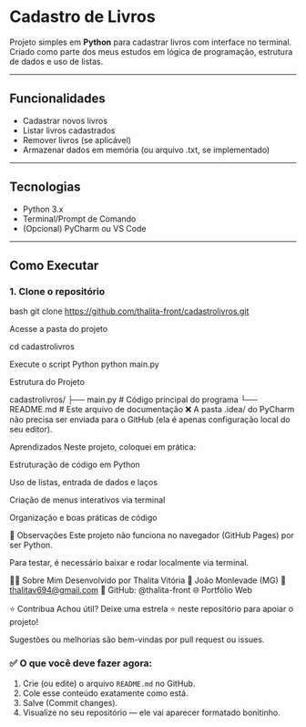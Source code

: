 # Cadastro de Livros

Projeto simples em **Python** para cadastrar livros com interface no terminal. Criado como parte dos meus estudos em lógica de programação, estrutura de dados e uso de listas.

---

##  Funcionalidades

-  Cadastrar novos livros
-  Listar livros cadastrados
-  Remover livros (se aplicável)
-  Armazenar dados em memória (ou arquivo .txt, se implementado)

---

##  Tecnologias

- Python 3.x
- Terminal/Prompt de Comando
- (Opcional) PyCharm ou VS Code

---

##  Como Executar

### 1. Clone o repositório

bash
git clone https://github.com/thalita-front/cadastrolivros.git

Acesse a pasta do projeto

cd cadastrolivros

Execute o script Python
python main.py

Estrutura do Projeto

cadastrolivros/
├── main.py          # Código principal do programa
└── README.md        # Este arquivo de documentação
❌ A pasta .idea/ do PyCharm não precisa ser enviada para o GitHub (ela é apenas configuração local do seu editor).

Aprendizados
Neste projeto, coloquei em prática:

Estruturação de código em Python

Uso de listas, entrada de dados e laços

Criação de menus interativos via terminal

Organização e boas práticas de código

📌 Observações
Este projeto não funciona no navegador (GitHub Pages) por ser Python.

Para testar, é necessário baixar e rodar localmente via terminal.

🙋‍♀️ Sobre Mim
Desenvolvido por Thalita Vitória
📍 João Monlevade (MG)
📧 thalitav694@gmail.com
🐙 GitHub: @thalita-front
🌐 Portfólio Web

⭐ Contribua
Achou útil? Deixe uma estrela ⭐ neste repositório para apoiar o projeto!

Sugestões ou melhorias são bem-vindas por pull request ou issues.



### ✅ O que você deve fazer agora:

1. Crie (ou edite) o arquivo `README.md` no GitHub.
2. Cole esse conteúdo exatamente como está.
3. Salve (Commit changes).
4. Visualize no seu repositório — ele vai aparecer formatado bonitinho.



